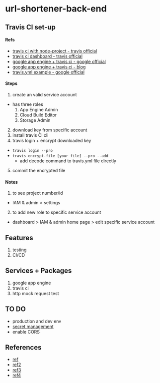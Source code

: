# url-shortener-back-end


## Travis CI set-up

#### Refs
* [travis ci with node-project - travis official](https://docs.travis-ci.com/user/languages/javascript-with-nodejs/)
* [travis ci dashboard - travis official](https://travis-ci.com/dashboard)
* [google app engine + travis ci - google official](https://cloud.google.com/solutions/continuous-delivery-with-travis-ci#install_travis_command-line_tools)
* [google app engine + travis ci - blog](https://graysonkoonce.com/continuous-deployment-to-google-app-engine-using-travis-ci/)
* [travis.yml example - google official](https://github.com/GoogleCloudPlatform/continuous-deployment-demo/blob/master/.travis.yml)

#### Steps
1. create an valid service account
  * has three roles
    1. App Engine Admin
    2. Cloud Build Editor
    3. Storage Admin
2. download key from specific account
3. install travis CI cli
4. travis login + encrypt downloaded key
  * `travis login --pro`
  * `travis encrypt-file [your file] --pro --add`
    * add decode command to travis.yml file directly
5. commit the encrypted file


#### Notes
1. to see project number/id
  * IAM & admin > settings  
2. to add new role to specific service account
  * dashboard > IAM & admin home page > edit specific service account

## Features
1. testing
2. CI/CD

## Services + Packages
1. google app engine
2. travis ci
3. http mock request test

## TO DO
* production and dev env
* [secret management](https://cloud.google.com/solutions/secrets-management/)
* enable CORS

## References
* [ref](https://www.youtube.com/watch?v=7VNgjfmv_fE)
* [ref2](https://codeburst.io/creating-custom-url-shortener-with-nodejs-de10bbbb89c7?source=bookmarks---------0-----------------------)
* [ref3](https://codeforgeek.com/unit-testing-nodejs-application-using-mocha/)
* [ref4](https://github.com/kriscfoster/express-mongo)
